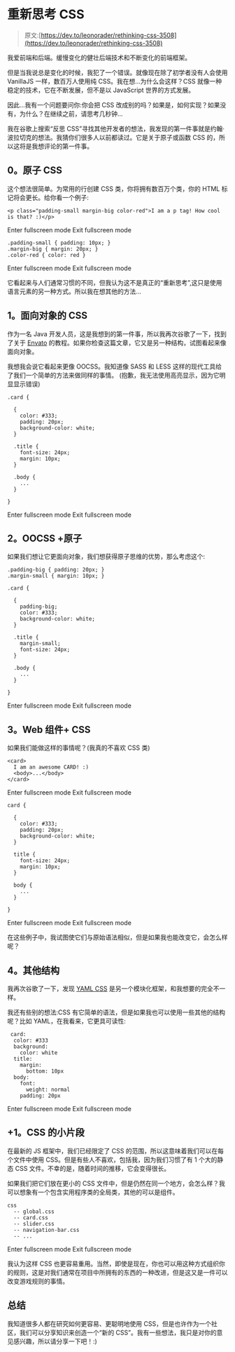 # 重新思考 CSS

> 原文:[https://dev.to/leonorader/rethinking-css-3508](https://dev.to/leonorader/rethinking-css-3508)

我爱前端和后端。缓慢变化的健壮后端技术和不断变化的前端框架。

但是当我说总是变化的时候，我犯了一个错误。就像现在除了初学者没有人会使用 VanillaJS 一样，数百万人使用纯 CSS。我在想...为什么会这样？CSS 就像一种稳定的技术，它在不断发展，但不是以 JavaScript 世界的方式发展。

因此...我有一个问题要问你:你会把 CSS 改成别的吗？如果是，如何实现？如果没有，为什么？在继续之前，请思考几秒钟...

我在谷歌上搜索“反思 CSS”寻找其他开发者的想法，我发现的第一件事就是约翰·波拉切克的想法。我猜你们很多人以前都读过。它是关于原子或函数 CSS 的，所以这将是我想评论的第一件事。

## 0。原子 CSS

这个想法很简单。为常用的行创建 CSS 类，你将拥有数百万个类，你的 HTML 标记将会更长。给你看一个例子:

```
<p class="padding-small margin-big color-red">I am a p tag! How cool is that? :)</p> 
```

Enter fullscreen mode Exit fullscreen mode

```
.padding-small { padding: 10px; }
.margin-big { margin: 20px; }
.color-red { color: red } 
```

Enter fullscreen mode Exit fullscreen mode

它看起来与人们通常习惯的不同，但我认为这不是真正的“重新思考”,这只是使用语言元素的另一种方式。所以我在想其他的方法...

## 1。面向对象的 CSS

作为一名 Java 开发人员，这是我想到的第一件事，所以我再次谷歌了一下，找到了关于 [Envato](https://code.tutsplus.com/tutorials/object-oriented-css-what-how-and-why--net-6986) 的教程。如果你检查这篇文章，它又是另一种结构，试图看起来像面向对象。

我想我会说它看起来更像 OOCSS。我知道像 SASS 和 LESS 这样的现代工具给了我们一个简单的方法来做同样的事情。
(抱歉，我无法使用高亮显示，因为它明显显示错误)

```
.card {

  {
    color: #333;
    padding: 20px;
    background-color: white;
  }

  .title {
    font-size: 24px;
    margin: 10px;
  }

  .body {
    ...
  }

} 
```

Enter fullscreen mode Exit fullscreen mode

## 2。OOCSS +原子

如果我们想让它更面向对象，我们想获得原子思维的优势，那么考虑这个:

```
.padding-big { padding: 20px; }
.margin-small { margin: 10px; }

.card {

  {
    padding-big;
    color: #333;
    background-color: white;
  }

  .title {
    margin-small;
    font-size: 24px;
  }

  .body {
    ...
  }

} 
```

Enter fullscreen mode Exit fullscreen mode

## 3。Web 组件+ CSS

如果我们能做这样的事情呢？(我真的不喜欢 CSS 类)

```
<card>
  I am an awesome CARD! :)
  <body>...</body>
</card> 
```

Enter fullscreen mode Exit fullscreen mode

```
card {

  {
    color: #333;
    padding: 20px;
    background-color: white;
  }

  title {
    font-size: 24px;
    margin: 10px;
  }

  body {
    ...
  }

} 
```

Enter fullscreen mode Exit fullscreen mode

在这些例子中，我试图使它们与原始语法相似，但是如果我也能改变它，会怎么样呢？

## 4。其他结构

我再次谷歌了一下，发现 [YAML CSS](http://www.yaml.de/) 是另一个模块化框架，和我想要的完全不一样。

我还有些别的想法:CSS 有它简单的语法，但是如果我也可以使用一些其他的结构呢？比如 YAML，在我看来，它更具可读性:

```
 card:
  color: #333
  background:
    color: white
  title: 
    margin: 
      bottom: 10px
  body: 
    font:
      weight: normal
    padding: 20px 
```

Enter fullscreen mode Exit fullscreen mode

## +1。CSS 的小片段

在最新的 JS 框架中，我们已经限定了 CSS 的范围，所以这意味着我们可以在每个文件中使用 CSS。但是有些人不喜欢，包括我，因为我们习惯了有 1 个大的静态 CSS 文件。不幸的是，随着时间的推移，它会变得很长。

如果我们把它们放在更小的 CSS 文件中，但是仍然在同一个地方，会怎么样？我可以想象有一个包含实用程序类的全局类，其他的可以是组件。

```
css
  -- global.css
  -- card.css
  -- slider.css
  -- navigation-bar.css
  -- ... 
```

Enter fullscreen mode Exit fullscreen mode

我认为这样 CSS 也更容易重用。当然，即使是现在，你也可以用这种方式组织你的规则，这是对我们通常在项目中所拥有的东西的一种改进，但是这又是一件可以改变游戏规则的事情。

## 总结

我知道很多人都在研究如何更容易、更聪明地使用 CSS，但是也许作为一个社区，我们可以分享知识来创造一个“新的 CSS”。我有一些想法，我只是对你的意见感兴趣，所以请分享一下吧！:)